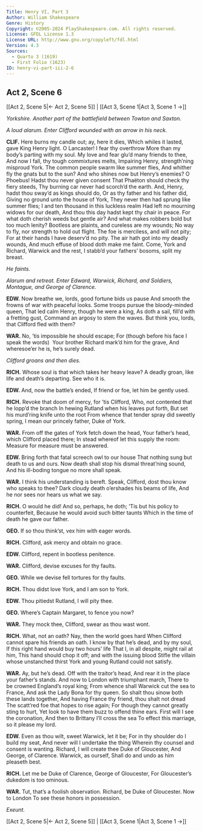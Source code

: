 ```yaml
---
Title: Henry VI, Part 3
Author: William Shakespeare
Genre: History
Copyright: ©2005-2024 PlayShakespeare.com. All rights reserved.
License: GFDL License 1.3
License URL: http://www.gnu.org/copyleft/fdl.html
Version: 4.3
Sources:
  - Quarto 3 (1619)
  - First Folio (1623)
ID: henry-vi-part-iii-2-6
---
```


## Act 2, Scene 6
[[Act 2, Scene 5|← Act 2, Scene 5]] | [[Act 3, Scene 1|Act 3, Scene 1 →]]

*Yorkshire. Another part of the battlefield between Towton and Saxton.*

*A loud alarum. Enter Clifford wounded with an arrow in his neck.*

**CLIF.**
Here burns my candle out; ay, here it dies,
Which whiles it lasted, gave King Henry light.
O Lancaster! I fear thy overthrow
More than my body’s parting with my soul.
My love and fear glu’d many friends to thee,
And now I fall, thy tough commixtures melts,
Impairing Henry, strength’ning misproud York.
The common people swarm like summer flies,
And whither fly the gnats but to the sun?
And who shines now but Henry’s enemies?
O Phoebus! Hadst thou never given consent
That Phaëton should check thy fiery steeds,
Thy burning car never had scorch’d the earth.
And, Henry, hadst thou sway’d as kings should do,
Or as thy father and his father did,
Giving no ground unto the house of York,
They never then had sprung like summer flies;
I and ten thousand in this luckless realm
Had left no mourning widows for our death,
And thou this day hadst kept thy chair in peace.
For what doth cherish weeds but gentle air?
And what makes robbers bold but too much lenity?
Bootless are plaints, and cureless are my wounds;
No way to fly, nor strength to hold out flight.
The foe is merciless, and will not pity;
For at their hands I have deserv’d no pity.
The air hath got into my deadly wounds,
And much effuse of blood doth make me faint.
Come, York and Richard, Warwick and the rest,
I stabb’d your fathers’ bosoms, split my breast.

*He faints.*

*Alarum and retreat. Enter Edward, Warwick, Richard, and Soldiers, Montague, and George of Clarence.*

**EDW.**
Now breathe we, lords, good fortune bids us pause
And smooth the frowns of war with peaceful looks.
Some troops pursue the bloody-minded queen,
That led calm Henry, though he were a king,
As doth a sail, fill’d with a fretting gust,
Command an argosy to stem the waves.
But think you, lords, that Clifford fled with them?

**WAR.**
No, ’tis impossible he should escape;
For (though before his face I speak the words) 
Your brother Richard mark’d him for the grave,
And wheresoe’er he is, he’s surely dead.

*Clifford groans and then dies.*

**RICH.**
Whose soul is that which takes her heavy leave?
A deadly groan, like life and death’s departing.
See who it is.

**EDW.**
And, now the battle’s ended,
If friend or foe, let him be gently used.

**RICH.**
Revoke that doom of mercy, for ’tis Clifford,
Who, not contented that he lopp’d the branch
In hewing Rutland when his leaves put forth,
But set his murd’ring knife unto the root
From whence that tender spray did sweetly spring,
I mean our princely father, Duke of York.

**WAR.**
From off the gates of York fetch down the head,
Your father’s head, which Clifford placed there;
In stead whereof let this supply the room:
Measure for measure must be answered.

**EDW.**
Bring forth that fatal screech owl to our house
That nothing sung but death to us and ours.
Now death shall stop his dismal threat’ning sound,
And his ill-boding tongue no more shall speak.

**WAR.**
I think his understanding is bereft.
Speak, Clifford, dost thou know who speaks to thee?
Dark cloudy death o’ershades his beams of life,
And he nor sees nor hears us what we say.

**RICH.**
O would he did! And so, perhaps, he doth;
’Tis but his policy to counterfeit,
Because he would avoid such bitter taunts
Which in the time of death he gave our father.

**GEO.**
If so thou think’st, vex him with eager words.

**RICH.**
Clifford, ask mercy and obtain no grace.

**EDW.**
Clifford, repent in bootless penitence.

**WAR.**
Clifford, devise excuses for thy faults.

**GEO.**
While we devise fell tortures for thy faults.

**RICH.**
Thou didst love York, and I am son to York.

**EDW.**
Thou pitiedst Rutland, I will pity thee.

**GEO.**
Where’s Captain Margaret, to fence you now?

**WAR.**
They mock thee, Clifford, swear as thou wast wont.

**RICH.**
What, not an oath? Nay, then the world goes hard
When Clifford cannot spare his friends an oath.
I know by that he’s dead, and by my soul,
If this right hand would buy two hours’ life
That I, in all despite, might rail at him,
This hand should chop it off; and with the issuing blood
Stifle the villain whose unstanched thirst
York and young Rutland could not satisfy.

**WAR.**
Ay, but he’s dead. Off with the traitor’s head,
And rear it in the place your father’s stands.
And now to London with triumphant march,
There to be crowned England’s royal king;
From whence shall Warwick cut the sea to France,
And ask the Lady Bona for thy queen.
So shalt thou sinow both these lands together,
And having France thy friend, thou shalt not dread
The scatt’red foe that hopes to rise again;
For though they cannot greatly sting to hurt,
Yet look to have them buzz to offend thine ears.
First will I see the coronation,
And then to Brittany I’ll cross the sea
To effect this marriage, so it please my lord.

**EDW.**
Even as thou wilt, sweet Warwick, let it be;
For in thy shoulder do I build my seat,
And never will I undertake the thing
Wherein thy counsel and consent is wanting.
Richard, I will create thee Duke of Gloucester,
And George, of Clarence. Warwick, as ourself,
Shall do and undo as him pleaseth best.

**RICH.**
Let me be Duke of Clarence, George of Gloucester,
For Gloucester’s dukedom is too ominous.

**WAR.**
Tut, that’s a foolish observation.
Richard, be Duke of Gloucester. Now to London
To see these honors in possession.

*Exeunt.*

[[Act 2, Scene 5|← Act 2, Scene 5]] | [[Act 3, Scene 1|Act 3, Scene 1 →]]